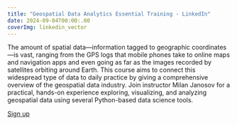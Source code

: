 ```yaml
---
title: "Geospatial Data Analytics Essential Training - LinkedIn"
date: 2024-09-04T00:00:.00
coverImg: linkedin_vector
---
```


The amount of spatial data—information tagged to geographic coordinates—is vast, ranging from the GPS logs that mobile phones take to online maps and navigation apps and even going as far as the images recorded by satellites orbiting around Earth. This course aims to connect this widespread type of data to daily practice by giving a comprehensive overview of the geospatial data industry. Join instructor Milan Janosov for a practical, hands-on experience exploring, visualizing, and analyzing geospatial data using several Python-based data science tools.

<!--more-->



[Sign up](https://www.linkedin.com/learning/geospatial-data-analytics-essential-training/analyzing-geospatial-data)
